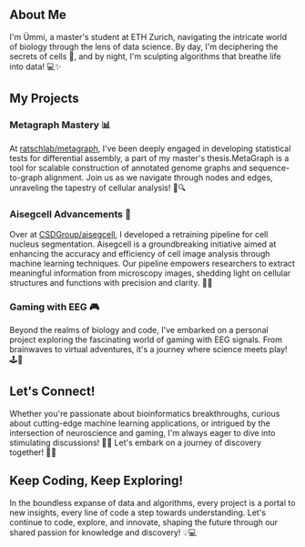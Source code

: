 ## About Me

I'm Ümmi, a master's student at ETH Zurich, navigating the intricate world of biology through the lens of data science. By day, I'm deciphering the secrets of cells 🔬, and by night, I'm sculpting algorithms that breathe life into data! 💻✨

## My Projects

### Metagraph Mastery 📊

At [ratschlab/metagraph](https://github.com/ratschlab/metagraph/tree/column_tests), I've been deeply engaged in developing statistical tests for differential assembly, a part of my master's thesis.MetaGraph is a tool for scalable construction of annotated genome graphs and sequence-to-graph alignment. Join us as we navigate through nodes and edges, unraveling the tapestry of cellular analysis! 🎨🔍

### Aisegcell Advancements 🤖

Over at [CSDGroup/aisegcell](https://github.com/CSDGroup/aisegcell), I developed a retraining pipeline for cell nucleus segmentation. Aisegcell is a groundbreaking initiative aimed at enhancing the accuracy and efficiency of cell image analysis through machine learning techniques. Our pipeline empowers researchers to extract meaningful information from microscopy images, shedding light on cellular structures and functions with precision and clarity. 🧠🔬

### Gaming with EEG 🎮

Beyond the realms of biology and code, I've embarked on a personal project exploring the fascinating world of gaming with EEG signals. From brainwaves to virtual adventures, it's a journey where science meets play! 🕹️🧠

## Let's Connect!

Whether you're passionate about bioinformatics breakthroughs, curious about cutting-edge machine learning applications, or intrigued by the intersection of neuroscience and gaming, I'm always eager to dive into stimulating discussions! 💬✨ Let's embark on a journey of discovery together! 🚀🌈

## Keep Coding, Keep Exploring!

In the boundless expanse of data and algorithms, every project is a portal to new insights, every line of code a step towards understanding. Let's continue to code, explore, and innovate, shaping the future through our shared passion for knowledge and discovery! 💡💻
